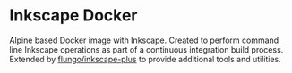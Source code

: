 # Inkscape Docker

Alpine based Docker image with Inkscape. Created to perform command line Inkscape operations as part of a continuous integration build process. Extended by [flungo/inkscape-plus](https://hub.docker.com/r/flungo/inkscape-plus/) to provide additional tools and utilities.

